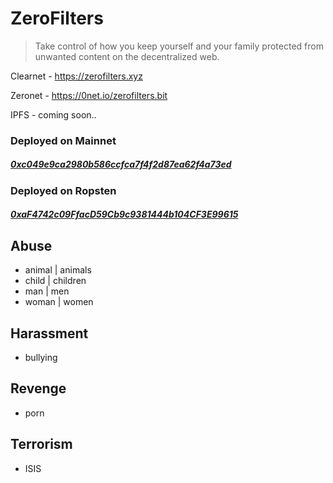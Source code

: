 # ZeroFilters

> Take control of how you keep yourself and your family protected from unwanted content on the decentralized web.

Clearnet - https://zerofilters.xyz

Zeronet - https://0net.io/zerofilters.bit

IPFS - coming soon..

### Deployed on Mainnet

##### [0xc049e9ca2980b586ccfca7f4f2d87ea62f4a73ed](https://etherscan.io/address/0xc049e9ca2980b586ccfca7f4f2d87ea62f4a73ed#code)

### Deployed on Ropsten

##### [0xaF4742c09FfacD59Cb9c9381444b104CF3E99615](https://ropsten.etherscan.io/address/0xaF4742c09FfacD59Cb9c9381444b104CF3E99615#code)

## Abuse

- animal | animals
- child | children
- man | men
- woman | women

## Harassment

- bullying

## Revenge

- porn

## Terrorism

- ISIS
